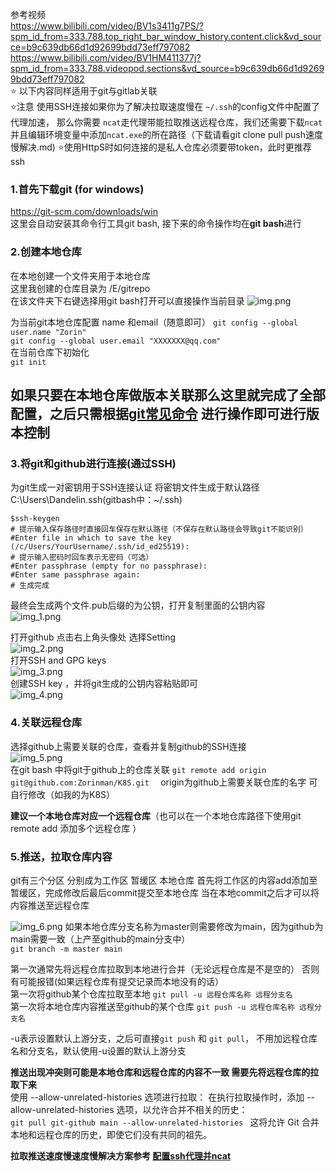 参考视频  
https://www.bilibili.com/video/BV1s3411g7PS/?spm_id_from=333.788.top_right_bar_window_history.content.click&vd_source=b9c639db66d1d92699bdd73eff797082  
https://www.bilibili.com/video/BV1HM411377j?spm_id_from=333.788.videopod.sections&vd_source=b9c639db66d1d92699bdd73eff797082  
⭐ 以下内容同样适用于git与gitlab关联  
⭐注意 使用SSH连接如果你为了解决拉取速度慢在 `~/.ssh`的config文件中配置了代理加速， 那么你需要 `ncat`走代理带能拉取推送远程仓库，我们还需要下载`ncat`并且编辑环境变量中添加`ncat.exe`的所在路径（下载请看git clone pull push速度慢解决.md)
⭐使用HttpS时如何连接的是私人仓库必须要带token，此时更推荐ssh


### 1.首先下载git (for windows)

https://git-scm.com/downloads/win  
这里会自动安装其命令行工具git bash, 接下来的命令操作均在**git bash**进行
### 2.创建本地仓库  
在本地创建一个文件夹用于本地仓库  
这里我创建的仓库目录为 /E/gitrepo  
在该文件夹下右键选择用git bash打开可以直接操作当前目录
![img.png](图片/img.png)

为当前git本地仓库配置 name 和email（随意即可）
`git config --global user.name "Zorin"`  
`git config --global user.email "XXXXXXX@qq.com"`  
在当前仓库下初始化  
`git init`

如果只要在本地仓库做版本关联那么这里就完成了全部配置，之后只需根据[git常见命令](https://github.com/Zorinman/git-github/blob/main/git%E4%B8%8Egithub/git%E7%9A%84%E5%9F%BA%E6%9C%AC%E5%91%BD%E4%BB%A4.md)
进行操作即可进行版本控制
------

### 3.将git和github进行连接(通过SSH)
为git生成一对密钥用于SSH连接认证
将密钥文件生成于默认路径C:\Users\Dandelin\.ssh(gitbash中：~/.ssh)
```
$ssh-keygen 
# 提示输入保存路径时直接回车保存在默认路径（不保存在默认路径会导致git不能识别）
#Enter file in which to save the key (/c/Users/YourUsername/.ssh/id_ed25519): 
# 提示输入密码时回车表示无密码（可选）
#Enter passphrase (empty for no passphrase): 
#Enter same passphrase again:
# 生成完成
```
最终会生成两个文件.pub后缀的为公钥，打开复制里面的公钥内容  
![img_1.png](图片/img_1.png)  

打开github 点击右上角头像处 选择Setting  
![img_2.png](图片/img_2.png)  
打开SSH and GPG keys  
![img_3.png](图片/img_3.png)  
创建SSH key ，并将git生成的公钥内容粘贴即可  
![img_4.png](图片/img_4.png)  

### 4.关联远程仓库
选择github上需要关联的仓库，查看并复制github的SSH连接  
![img_5.png](图片/img_5.png)  
在git bash 中将git于github上的仓库关联 
`git remote add origin git@github.com:Zorinman/K8S.git  ` origin为github上需要关联仓库的名字 可自行修改（如我的为K8S）  

**建议一个本地仓库对应一个远程仓库**（也可以在一个本地仓库路径下使用git remote add 添加多个远程仓库 ）
### 5.推送，拉取仓库内容

git有三个分区 分别成为工作区 暂缓区 本地仓库
首先将工作区的内容add添加至暂缓区，完成修改后最后commit提交至本地仓库
当在本地commit之后才可以将内容推送至远程仓库

![img_6.png](图片/img_6.png)
如果本地仓库分支名称为master则需要修改为main，因为github为main需要一致（上产至github的main分支中）  
`git branch -m master main`

 第一次通常先将远程仓库拉取到本地进行合并（无论远程仓库是不是空的） 否则有可能报错(如果远程仓库有提交记录而本地没有的话）  
 第一次将github某个仓库拉取至本地 `git pull -u 远程仓库名称 远程分支名`  
 第一次将本地仓库内容推送至github的某个仓库 `git push -u 远程仓库名称 远程分支名`     
 
-u表示设置默认上游分支，之后可直接`git push` 和 `git pull`， 不用加远程仓库名和分支名，默认使用-u设置的默认上游分支

**推送出现冲突则可能是本地仓库和远程仓库的内容不一致 需要先将远程仓库的拉取下来**  
使用 --allow-unrelated-histories 选项进行拉取：
在执行拉取操作时，添加 --allow-unrelated-histories 选项，以允许合并不相关的历史：  
`git pull git-github main --allow-unrelated-histories ` 
这将允许 Git 合并本地和远程仓库的历史，即使它们没有共同的祖先。

**拉取推送速度慢速度慢解决方案参考 [配置ssh代理并ncat](git%20clone%20pull%20push速度慢解决.md)**
 


